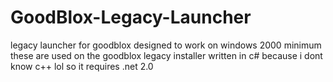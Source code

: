 # GoodBlox-Legacy-Launcher
legacy launcher for goodblox designed to work on windows 2000 minimum
these are used on the goodblox legacy installer
written in c# because i dont know c++ lol so it requires .net 2.0
